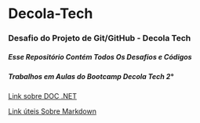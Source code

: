 # Decola-Tech
### Desafio do Projeto de Git/GitHub - Decola Tech
##### Esse Repositório Contém Todos Os Desafios e Códigos 
##### Trabalhos em Aulas do Bootcamp Decola Tech 2°


[Link sobre DOC .NET](https://docs.microsoft.com/pt-br/dotnet/api/system?view=net-6.0)

[Link úteis Sobre Markdown](https://www.markdownguide.org/)
